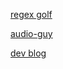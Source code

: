 [regex golf](https://alf.nu/RegexGolf)

[audio-guy](https://github.com/cwilso)

[dev blog](https://www.codeblocq.com)
